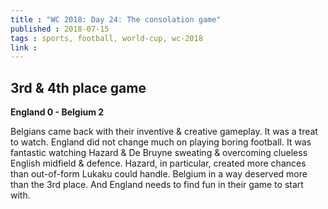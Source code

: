 ```yaml
---
title : "WC 2018: Day 24: The consolation game"
published : 2018-07-15
tags : sports, football, world-cup, wc-2018
link : 
---
```


## 3rd & 4th place game

**England 0 - Belgium 2**

Belgians came back with their inventive & creative gameplay. It was a treat to watch. England did not change much on playing boring football. It was fantastic watching Hazard & De Bruyne sweating & overcoming clueless English midfield & defence. Hazard, in particular, created more chances than out-of-form Lukaku could handle. Belgium in a way deserved more than the 3rd place. And England needs to find fun in their game to start with. 

